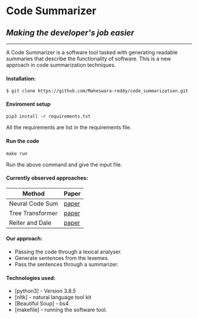 # Code Summarizer

## _Making the developer's job easier_

________________________________________________________________________________________________________________________

A Code Summarizer is a software tool tasked with generating readable summaries that describe the functionality of software.
This is a new approach in code summarization techniques.

#### Installation:
    $ git clone https://github.com/Maheswara-reddy/code_summarization.git


#### Enviroment setup
    pip3 install -r requirements.txt
All the requirements are list in the requirements file.


#### Run the code
    make run

Run the above command and give the input file.

#### Currently observed approaches:
| Method | Paper |
| ------ | ------ |
| Neural Code Sum | [ paper ](https://arxiv.org/pdf/1811.07234.pdf3) |
| Tree Transformer | [ paper ](https://arxiv.org/pdf/2002.08046) |
| Reiter and Dale | [ paper ](http://www3.nd.edu/~cmc/papers/mcburney_tse15.pdf) |

#### Our approach: 
- Passing the code through a lexical analyser.
- Generate sentences from the lexemes.
- Pass the sentences through a summarizer.

#### Technologies used:
- [python3] - Version 3.8.5
- [nltk] - natural language tool kit
- [Beautiful Soup] - bs4 
- [makefile] - running the software tool.


